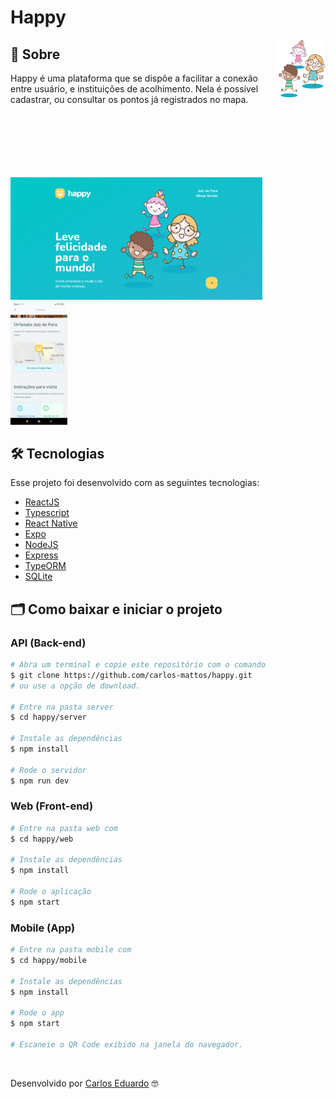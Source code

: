 # Happy

<img align="right" src="web/src/images/landing.svg" width="15%" alt="Happy">

## 🔖 Sobre
Happy é uma plataforma que se dispõe a facilitar a conexão entre usuário, e instituições de acolhimento. Nela é possível cadastrar, ou consultar os pontos 
já registrados no mapa.


<p> 
  <br><br><br><br><br><br>
  <img src="github-images/landing-web.png?raw=true" alt="Página inicial" width="80%">
  &nbsp;
  <img src="github-images/detail-mobile.jpg?raw=true" alt="mobile" width="18%">
</p>

## 🛠 Tecnologias

Esse projeto foi desenvolvido com as seguintes tecnologias:

- [ReactJS](https://pt-br.reactjs.org)
- [Typescript](typescriptlang.org/)
- [React Native](https://reactnative.dev)
- [Expo](https://expo.io)
- [NodeJS](https://nodejs.org/)
- [Express](https://expressjs.com/pt-br/)
- [TypeORM](https://typeorm.io#/)
- [SQLite](https://www.sqlite.org/index.html)

## 🗂 Como baixar e iniciar o projeto

### API (Back-end)

```bash
# Abra um terminal e copie este repositório com o comando
$ git clone https://github.com/carlos-mattos/happy.git
# ou use a opção de download.

# Entre na pasta server 
$ cd happy/server

# Instale as dependências
$ npm install

# Rode o servidor
$ npm run dev
```

### Web (Front-end)

```bash
# Entre na pasta web com 
$ cd happy/web

# Instale as dependências
$ npm install

# Rode o aplicação
$ npm start
```

### Mobile (App)

```bash
# Entre na pasta mobile com 
$ cd happy/mobile

# Instale as dependências
$ npm install

# Rode o app
$ npm start

# Escaneie o QR Code exibido na janela do navegador.
```
<br>

Desenvolvido por [Carlos Eduardo](https://www.linkedin.com/in/carlos-eduardo-andrade-de-mattos-a060b1182/) 🤓
